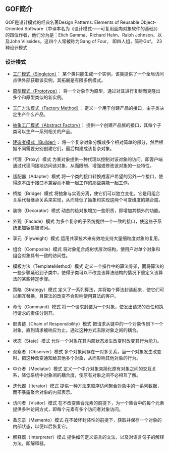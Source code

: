 ## GOF简介
GOF是设计模式的经典名著Design Patterns: Elements of Reusable Object-Oriented Software（中译本名为《设计模式——可复用面向对象软件的基础》）的四位作者，他们分为是：Elich Gamma、Richard Helm、Ralph Johnson、以及John Vlissides。这四个人常被称为Gang of Four， 即四人组，简称Gof。
23种设计模式

### 设计模式
* [工厂模式（Singleton）](fatory/README.md)：
某个类只能生成一个实例，该类提供了一个全局访问点供外部获取该实例，其拓展是有限多例模式。

* [原型模式（Prototype）](prototype/README.md)：
将一个对象作为原型，通过对其进行复制而克隆出多个和原型类似的新实例。

* [工厂方法模式（Factory Method）](fatory/README.md)：
定义一个用于创建产品的接口，由子类决定生产什么产品。

* [抽象工厂模式（Abstract Factory）](fatory/README.md)：
提供一个创建产品族的接口，其每个子类可以生产一系列相关的产品。

* [建造者模式（Builder）](builder/README.md)：
将一个复杂对象分解成多个相对简单的部分，然后根据不同需要分别创建它们，最后构建成该复杂对象。

* 代理（Proxy）模式
为某对象提供一种代理以控制对该对象的访问。即客户端通过代理间接地访问该对象，从而限制、增强或修改该对象的一些特性。

* 适配器（Adapter）模式
将一个类的接口转换成客户希望的另外一个接口，使得原本由于接口不兼容而不能一起工作的那些类能一起工作。

* 桥接（Bridge）模式
将抽象与实现分离，使它们可以独立变化。它是用组合关系代替继承关系来实现，从而降低了抽象和实现这两个可变维度的耦合度。

* 装饰（Decorator）模式
动态的给对象增加一些职责，即增加其额外的功能。

* 外观（Facade）模式
为多个复杂的子系统提供一个一致的接口，使这些子系统更加容易被访问。

* 享元（Flyweight）模式
运用共享技术来有效地支持大量细粒度对象的复用。

* 组合（Composite）模式
将对象组合成树状层次结构，使用户对单个对象和组合对象具有一致的访问性。

* 模板方法（TemplateMethod）模式
定义一个操作中的算法骨架，而将算法的一些步骤延迟到子类中，使得子类可以不改变该算法结构的情况下重定义该算法的某些特定步骤。

* 策略（Strategy）模式
定义了一系列算法，并将每个算法封装起来，使它们可以相互替换，且算法的改变不会影响使用算法的客户。

* 命令（Command）模式
将一个请求封装为一个对象，使发出请求的责任和执行请求的责任分割开。

* 职责链（Chain of Responsibility）模式
把请求从链中的一个对象传到下一个对象，直到请求被响应为止。通过这种方式去除对象之间的耦合。

* 状态（State）模式
允许一个对象在其内部状态发生改变时改变其行为能力。

* 观察者（Observer）模式
多个对象间存在一对多关系，当一个对象发生改变时，把这种改变通知给其他多个对象，从而影响其他对象的行为。

* 中介者（Mediator）模式
定义一个中介对象来简化原有对象之间的交互关系，降低系统中对象间的耦合度，使原有对象之间不必相互了解。

* 迭代器（Iterator）模式
提供一种方法来顺序访问聚合对象中的一系列数据，而不暴露聚合对象的内部表示。

* 访问者（Visitor）模式
在不改变集合元素的前提下，为一个集合中的每个元素提供多种访问方式，即每个元素有多个访问者对象访问。

* 备忘录（Memento）模式
在不破坏封装性的前提下，获取并保存一个对象的内部状态，以便以后恢复它。

* 解释器（Interpreter）模式
提供如何定义语言的文法，以及对语言句子的解释方法，即解释器。
